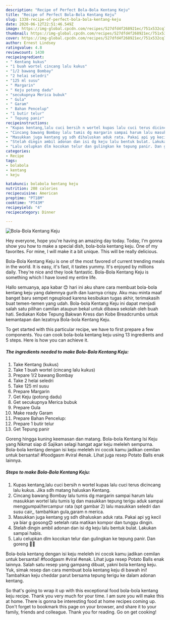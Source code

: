 ```yaml
---
description: "Recipe of Perfect Bola-Bola Kentang Keju"
title: "Recipe of Perfect Bola-Bola Kentang Keju"
slug: 1338-recipe-of-perfect-bola-bola-kentang-keju
date: 2020-06-12T22:51:46.549Z
image: https://img-global.cpcdn.com/recipes/527dfd4f268921ec/751x532cq70/bola-bola-kentang-keju-foto-resep-utama.jpg
thumbnail: https://img-global.cpcdn.com/recipes/527dfd4f268921ec/751x532cq70/bola-bola-kentang-keju-foto-resep-utama.jpg
cover: https://img-global.cpcdn.com/recipes/527dfd4f268921ec/751x532cq70/bola-bola-kentang-keju-foto-resep-utama.jpg
author: Ernest Lindsey
ratingvalue: 4.8
reviewcount: 1430
recipeingredient:
- " Kentang kukus"
- "1 buah wortel cincang lalu kukus"
- "1/2 bawang Bombay"
- "2 helai seledri"
- "125 ml susu"
- " Margarin"
- " Keju potong dadu"
- "secukupnya Merica bubuk"
- " Gula"
- " Garam"
- " Bahan Pencelup"
- "1 butir telur"
- " Tepung panir"
recipeinstructions:
- "Kupas kentang,lalu cuci bersih n wortel kupas lalu cuci terus dicincang lalu kukus. Jika sdh matang haluskan Kentang."
- "Cincang bawang Bombay lalu tumis dg margarin sampai harum lalu masukkan wortel lalu tumis lg dan masukkan tepung terigu aduk sampai menggumpal/tercampur rata (spt gambar 2) lalu masukkan seledri dan susu cair,, tambahkan gula,garam n merica."
- "Masukkan juga kentang yg sdh dihaluskan aduk rata. Pakai api yg kecil ya biar g gosong😊 setelah rata matikan kompor dan tunggu dingin."
- "Stelah dingin ambil adonan dan isi dg keju lalu bentuk bulat. Lakukan sampai habis."
- "Lalu celupkan dlm kocokan telur dan gulingkan ke tepung panir. Dan goreng 👩‍🍳"
categories:
- Recipe
tags:
- bolabola
- kentang
- keju

katakunci: bolabola kentang keju 
nutrition: 208 calories
recipecuisine: American
preptime: "PT18M"
cooktime: "PT43M"
recipeyield: "4"
recipecategory: Dinner

---
```



![Bola-Bola Kentang Keju](https://img-global.cpcdn.com/recipes/527dfd4f268921ec/751x532cq70/bola-bola-kentang-keju-foto-resep-utama.jpg)

Hey everyone, hope you're having an amazing day today. Today, I'm gonna show you how to make a special dish, bola-bola kentang keju. One of my favorites. For mine, I will make it a bit unique. This will be really delicious.

Bola-Bola Kentang Keju is one of the most favored of current trending meals in the world. It is easy, it's fast, it tastes yummy. It's enjoyed by millions daily. They're nice and they look fantastic. Bola-Bola Kentang Keju is something which I have loved my entire life.

Hallo semuanya, apa kabar 😊 hari ini aku share cara membuat bola-bola kentang keju yang dalemnya gurih dan luarnya crispy. Aku mau minta maaf banget baru sempet ngeupload karena kesibukan tugas akhir, terimakasih buat temen-temen yang udah. Bola-bola Kentang Keju ini dapat menjadi salah satu pilihan camilan ataupun bekal untuk dibawa sekolah oleh buah hati. Sediakan Kobe Tepung Bakwan Kress dan Kobe Breadcrumbs untuk kemantapan dan lezatnya Bola-bola Kentang Keju.


To get started with this particular recipe, we have to first prepare a few components. You can cook bola-bola kentang keju using 13 ingredients and 5 steps. Here is how you can achieve it.

<!--inarticleads1-->

##### The ingredients needed to make Bola-Bola Kentang Keju:

1. Take  Kentang (kukus)
1. Take 1 buah wortel (cincang lalu kukus)
1. Prepare 1/2 bawang Bombay
1. Take 2 helai seledri
1. Take 125 ml susu
1. Prepare  Margarin
1. Get  Keju (potong dadu)
1. Get secukupnya Merica bubuk
1. Prepare  Gula
1. Make ready  Garam
1. Prepare  Bahan Pencelup:
1. Prepare 1 butir telur
1. Get  Tepung panir


Goreng hingga kuning keemasan dan matang. Bola-bola Kentang Isi Keju yang Nikmat siap di Sajikan selagi hangat agar keju meleleh sempurna. Bola-bola kentang dengan isi keju meleleh ini cocok kamu jadikan cemilan untuk bersantai! #foodgasm #viral #enak. Lihat juga resep Potato Balls enak lainnya. 

<!--inarticleads2-->

##### Steps to make Bola-Bola Kentang Keju:

1. Kupas kentang,lalu cuci bersih n wortel kupas lalu cuci terus dicincang lalu kukus. Jika sdh matang haluskan Kentang.
1. Cincang bawang Bombay lalu tumis dg margarin sampai harum lalu masukkan wortel lalu tumis lg dan masukkan tepung terigu aduk sampai menggumpal/tercampur rata (spt gambar 2) lalu masukkan seledri dan susu cair,, tambahkan gula,garam n merica.
1. Masukkan juga kentang yg sdh dihaluskan aduk rata. Pakai api yg kecil ya biar g gosong😊 setelah rata matikan kompor dan tunggu dingin.
1. Stelah dingin ambil adonan dan isi dg keju lalu bentuk bulat. Lakukan sampai habis.
1. Lalu celupkan dlm kocokan telur dan gulingkan ke tepung panir. Dan goreng 👩‍🍳


Bola-bola kentang dengan isi keju meleleh ini cocok kamu jadikan cemilan untuk bersantai! #foodgasm #viral #enak. Lihat juga resep Potato Balls enak lainnya. Salah satu resep yang gampang dibuat, yakni bola kentang keju. Yuk, simak resep dan cara membuat bola kentang keju di bawah ini! Tambahkan keju cheddar parut bersama tepung terigu ke dalam adonan kentang. 

So that's going to wrap it up with this exceptional food bola-bola kentang keju recipe. Thank you very much for your time. I am sure you will make this at home. There is gonna be interesting food at home recipes coming up. Don't forget to bookmark this page on your browser, and share it to your family, friends and colleague. Thank you for reading. Go on get cooking!
